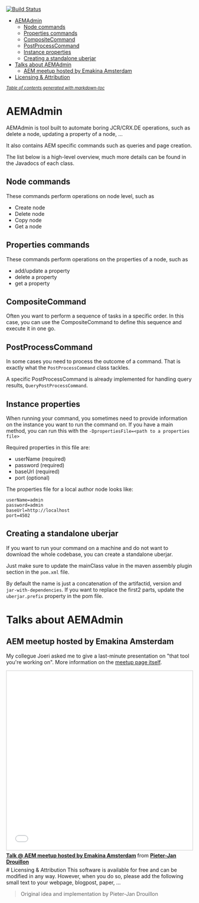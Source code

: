 [![Build Status](https://travis-ci.org/pieterjd/aemadmin.svg?branch=master)](https://travis-ci.org/pieterjd/aemadmin)

- [AEMAdmin](#aemadmin)
  * [Node commands](#node-commands)
  * [Properties commands](#properties-commands)
  * [CompositeCommand](#compositecommand)
  * [PostProcessCommand](#postprocesscommand)
  * [Instance properties](#instance-properties)
  * [Creating a standalone uberjar](#creating-a-standalone-uberjar)
- [Talks about AEMAdmin](#talks-about-aemadmin)
  * [AEM meetup hosted by Emakina Amsterdam](#aem-meetup-hosted-by-emakina-amsterdam)
- [Licensing & Attribution](#licensing---attribution)

<small><i><a href='http://ecotrust-canada.github.io/markdown-toc/'>Table of contents generated with markdown-toc</a></i></small>
# AEMAdmin

AEMAdmin is tool built to automate boring JCR/CRX.DE operations, such as delete a node, updating a property of a node, ...

It also contains AEM specific commands such as queries and page creation.

The list below is a high-level overview, much more details can be found in the Javadocs of each class.
## Node commands
These commands perform operations on node level, such as
* Create node
* Delete node
* Copy node
* Get a node

## Properties commands 
These commands perform operations on the properties of a node, such as
* add/update a property
* delete a property
* get a property

## CompositeCommand
Often you want to perform a sequence of tasks in a specific order. In this case,
you can use the CompositeCommand to define this sequence and execute it in one go.

## PostProcessCommand
In some cases you need to process the outcome of a command. That is exactly what
the ``PostProcessCommand`` class tackles.

A specific PostProcessCommand is already implemented for handling query results, ``QueryPostProcessCommand``.

## Instance properties
When running your command, you sometimes need to provide information on the instance you want to run the command on. If you have a main method, you can run this with the
``-DpropertiesFile=<path to a properties file>``

Required properties in this file are:
* userName (required)
* password (required)
* baseUrl (required)
* port (optional)

The properties file for a local author node looks like:
````
userName=admin
password=admin
baseUrl=http://localhost
port=4502
````
## Creating a standalone uberjar
If you want to run your command on a machine and do not want to download the whole codebase,
you can create a standalone uberjar.

Just make sure to update the mainClass value in the maven assembly plugin section in the ``pom.xml`` file.

By default the name is just a concatenation of the artifactid, version and ``jar-with-dependencies``. If you want
to replace the first2 parts, update the ``uberjar.prefix`` property in the pom file.

# Talks about AEMAdmin
## AEM meetup hosted by Emakina Amsterdam
My collegue Joeri asked me to give a last-minute presentation on "that tool you're working on". More information
on the [meetup page itself](https://www.meetup.com/AEM-Developer-Meetup/events/248690741/).
<iframe src="//www.slideshare.net/slideshow/embed_code/key/xk2p9CpUsMz98C" width="595" height="485" frameborder="0" marginwidth="0" marginheight="0" scrolling="no" style="border:1px solid #CCC; border-width:1px; margin-bottom:5px; max-width: 100%;" allowfullscreen> </iframe> <div style="margin-bottom:5px"> <strong> <a href="//www.slideshare.net/m9600174/talk-aem-meetup-hosted-by-emakina-amsterdam" title="Talk @ AEM meetup hosted by Emakina Amsterdam" target="_blank">Talk @ AEM meetup hosted by Emakina Amsterdam</a> </strong> from <strong><a href="https://www.slideshare.net/m9600174" target="_blank">Pieter-Jan Drouillon</a></strong> </div>
# Licensing & Attribution
This software is available for free and can be modified in any way. However, when you do so, please add the following small
text to your webpage, blogpost, paper, ...

> Original idea and implementation by Pieter-Jan Drouillon
